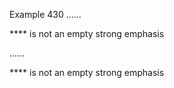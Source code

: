 Example 430
......

**** is not an empty strong emphasis

......

<p>**** is not an empty strong emphasis</p>
